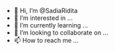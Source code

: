 - 👋 Hi, I’m @SadiaRidita
- 👀 I’m interested in ...
- 🌱 I’m currently learning ...
- 💞️ I’m looking to collaborate on ...
- 📫 How to reach me ...

<!---
SadiaRidita/SadiaRidita is a ✨ special ✨ repository because its `README.md` (this file) appears on your GitHub profile.
You can click the Preview link to take a look at your changes.
--->
